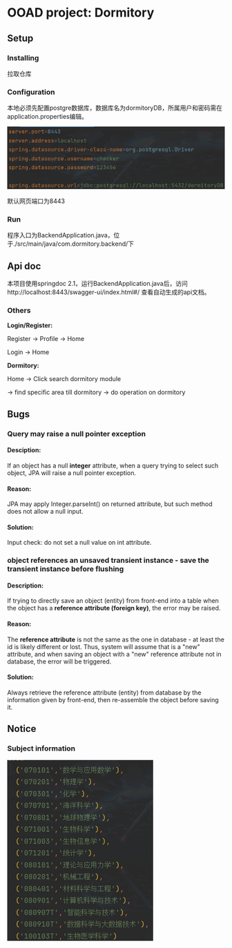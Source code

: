 # OOAD project: Dormitory

## Setup

### Installing

拉取仓库

### Configuration

本地必须先配置postgre数据库，数据库名为dormitoryDB，所属用户和密码需在application.properties编辑。

![img.png](misc/img.png)

默认网页端口为8443

### Run

程序入口为BackendApplication.java，位于./src/main/java/com.dormitory.backend/下

## Api doc

本项目使用springdoc 2.1，运行BackendApplication.java后，访问http://localhost:8443/swagger-ui/index.html#/ 查看自动生成的api文档。

### Others

**Login/Register:**

Register -> Profile -> Home

Login -> Home

**Dormitory:**

Home -> Click search dormitory module

-> find specific area till dormitory -> do operation on dormitory

## Bugs

### Query may raise a null pointer exception

#### Desciption:

If an object has a null **integer** attribute,
when a query trying to select such object, JPA will raise a null pointer exception.

#### Reason:

JPA may apply Integer.parseInt() on returned attribute,
but such method does not allow a null input.

#### Solution:

Input check: do not set a null value on int attribute.

### object references an unsaved transient instance - save the transient instance before flushing

#### Description:

If trying to directly save an object (entity) from front-end into a table when the object has
a **reference attribute (foreign key)**, the error may be raised.

#### Reason:

The **reference attribute** is not the same as the one in database - 
at least the id is likely different or lost. Thus, system will assume that
is a "new" attribute, and when saving an object with a "new" reference attribute
not in database, the error will be triggered.

#### Solution:

Always retrieve the reference attribute (entity) from database by the information
given by front-end, then re-assemble the object before saving it.

## Notice

### Subject information

![subject](img.png)

